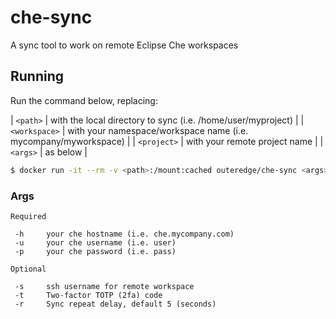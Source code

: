 # che-sync
A sync tool to work on remote Eclipse Che workspaces


## Running

Run the command below, replacing:

| `<path>` | with the local directory to sync (i.e. /home/user/myproject) |
| `<workspace>` | with your namespace/workspace name (i.e. mycompany/myworkspace) |
| `<project>` | with your remote project name |
| `<args>` | as below |

```sh
$ docker run -it --rm -v <path>:/mount:cached outeredge/che-sync <args> <workspace> <project>
```
### Args
```
Required

 -h     your che hostname (i.e. che.mycompany.com)
 -u     your che username (i.e. user)
 -p     your che password (i.e. pass)
 
Optional
 
 -s     ssh username for remote workspace
 -t     Two-factor TOTP (2fa) code
 -r     Sync repeat delay, default 5 (seconds)
 ```
